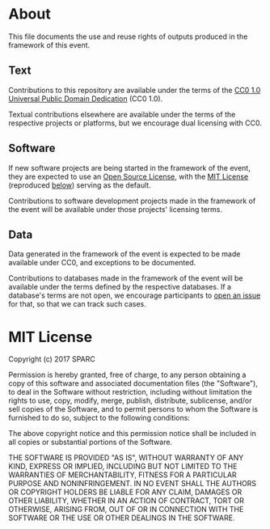 # About

This file documents the use and reuse rights of outputs produced in the framework of this event.

## Text

Contributions to this repository are available under the terms of the [CC0 1.0 Universal Public Domain Dedication](https://creativecommons.org/publicdomain/zero/1.0/deed.en) (CC0 1.0).

Textual contributions elsewhere are available under the terms of the respective projects or platforms, but we encourage dual licensing with CC0.

## Software

If new software projects are being started in the framework of the event, they are expected to use an [Open Source License](https://opensource.org/licenses), with the [MIT License](https://opensource.org/licenses/MIT) (reproduced [below](https://github.com/sparcopen/open-research-doathon/blob/master/LICENSE.md#mit-license)) serving as the default.

Contributions to software development projects made in the framework of the event will be available under those projects' licensing terms. 

## Data

Data generated in the framework of the event is expected to be made available under CC0, and exceptions to be documented.

Contributions to databases made in the framework of the event will be available under the terms defined by the respective databases. If a database's terms are not open, we encourage participants to [open an issue](https://github.com/sparcopen/open-research-doathon/issues/new) for that, so that we can track such cases.

# MIT License

Copyright (c) 2017 SPARC

Permission is hereby granted, free of charge, to any person obtaining a copy
of this software and associated documentation files (the "Software"), to deal
in the Software without restriction, including without limitation the rights
to use, copy, modify, merge, publish, distribute, sublicense, and/or sell
copies of the Software, and to permit persons to whom the Software is
furnished to do so, subject to the following conditions:

The above copyright notice and this permission notice shall be included in all
copies or substantial portions of the Software.

THE SOFTWARE IS PROVIDED "AS IS", WITHOUT WARRANTY OF ANY KIND, EXPRESS OR
IMPLIED, INCLUDING BUT NOT LIMITED TO THE WARRANTIES OF MERCHANTABILITY,
FITNESS FOR A PARTICULAR PURPOSE AND NONINFRINGEMENT. IN NO EVENT SHALL THE
AUTHORS OR COPYRIGHT HOLDERS BE LIABLE FOR ANY CLAIM, DAMAGES OR OTHER
LIABILITY, WHETHER IN AN ACTION OF CONTRACT, TORT OR OTHERWISE, ARISING FROM,
OUT OF OR IN CONNECTION WITH THE SOFTWARE OR THE USE OR OTHER DEALINGS IN THE
SOFTWARE.

